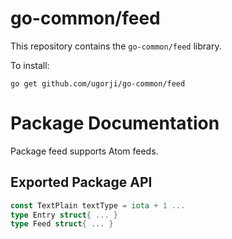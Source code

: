 # go-common/feed

This repository contains the `go-common/feed` library.

To install:

```
go get github.com/ugorji/go-common/feed
```

# Package Documentation


Package feed supports Atom feeds.

## Exported Package API

```go
const TextPlain textType = iota + 1 ...
type Entry struct{ ... }
type Feed struct{ ... }
```
